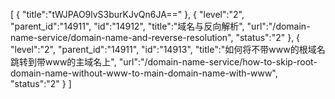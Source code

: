 [
	{
		"title":"tWJPAO9lvS3burKJvQn6JA=="
	},
	{
		"level":"2",
		"parent_id":"14911",
		"id":"14912",
		"title":"域名与反向解析",
		"url":"/domain-name-service/domain-name-and-reverse-resolution",
		"status":"2"
	},
	{
		"level":"2",
		"parent_id":"14911",
		"id":"14913",
		"title":"如何将不带www的根域名跳转到带www的主域名上",
		"url":"/domain-name-service/how-to-skip-root-domain-name-without-www-to-main-domain-name-with-www",
		"status":"2"
	}
]